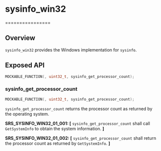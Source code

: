# sysinfo_win32
================

## Overview

`sysinfo_win32` provides the Windows implementation for `sysinfo`.

## Exposed API

```c
MOCKABLE_FUNCTION(, uint32_t, sysinfo_get_processor_count);
```

### sysinfo_get_processor_count

```c
MOCKABLE_FUNCTION(, uint32_t, sysinfo_get_processor_count);
```

`sysinfo_get_processor_count` returns the processor count as returned by the operating system.

**SRS_SYSINFO_WIN32_01_001: [** `sysinfo_get_processor_count` shall call `GetSystemInfo` to obtain the system information. **]**

**SRS_SYSINFO_WIN32_01_002: [** `sysinfo_get_processor_count` shall return the processor count as returned by `GetSystemInfo`. **]**
